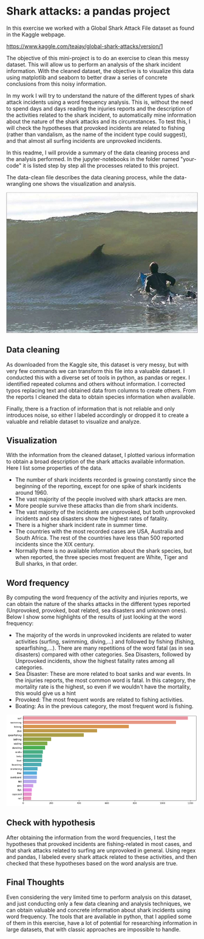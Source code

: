 # Shark attacks: a pandas project

In this exercise we worked with a Global Shark Attack File dataset as found in the Kaggle webpage.

https://www.kaggle.com/teajay/global-shark-attacks/version/1

The objective of this mini-project is to do an exercise to clean this messy dataset. This will allow us to perform an analysis of the shark incident information. With the cleaned dataset, the objective is to visualize this data using matplotlib and seaborn to better draw a series of concrete conclusions from this noisy information.

In my work I will try to understand the nature of the different types of shark attack incidents using a word frequency analysis. This is, without the need to spend days and days reading the injuries reports and the description of the activities related to the shark incident, to automatically mine information about the nature of the shark attacks and its circumstances. To test this, I will check the hypotheses that provoked incidents are related to fishing (rather than vandalism, as the name of the incident type could suggest), and that almost all surfing incidents are unprovoked incidents.

In this readme, I will provide a summary of the data cleaning process and the analysis performed. In the jupyter-notebooks in the folder named "your-code" it is listed step by step all the processes related to this project.

The data-clean file describes the data cleaning process, while the data-wrangling one shows the visualization and analysis.

![Shark attack](images/shark.jpg)


## Data cleaning

As downloaded from the Kaggle site, this dataset is very messy, but with very few commands we can transform this file into a valuable dataset. I conducted this with a diverse set of tools in python, as pandas or regex. I identified repeated columns and others without information. I corrected typos replacing text and obtained data from columns to create others. From the reports I cleaned the data to obtain species information when available.

Finally, there is a fraction of information that is not reliable and only introduces noise, so either I labeled accordingly or dropped it to create a valuable and reliable dataset to visualize and analyze.



## Visualization

With the information from the cleaned dataset, I plotted various information to obtain a broad description of the shark attacks available information. Here I list some properties of the data.

- The number of shark incidents recorded is growing constantly since the beginning of the reporting, except for one spike of shark incidents around 1960.
- The vast majority of the people involved with shark attacks are men.
- More people survive these attacks than die from shark incidents.
- The vast majority of the incidents are unprovoked, but both unprovoked incidents and sea disasters show the highest rates of fatality.
- There is a higher shark incident rate in summer time.
- The countries with the most recorded cases are USA, Australia and South Africa. The rest of the countries have less than 500 reported incidents since the XIX century.
- Normally there is no available information about the shark species, but when reported, the three species most frequent are White, Tiger and Bull sharks, in that order.



## Word frequency

By computing the word frequency of the activity and injuries reports, we can obtain the nature of the sharks attacks in the different types reported (Unprovoked, provoked, boat related, sea disasters and unknown ones). Below I show some highlights of the results of just looking at the word frequency:

- The majority of the words in unprovoked incidents are related to water activities (surfing, swimming, diving,...) and followed by fishing (fishing, spearfishing,...). There are many repetitions of the word fatal (as in sea disasters) compared with other categories. Sea Disasters, followed by Unprovoked incidents, show the highest fatality rates among all categories.
- Sea Disaster: These are more related to boat sanks and war events. In the injuries reports, the most common word is fatal. In this category, the mortality rate is the highest, so even if we wouldn't have the mortality, this would give us a hint
- Provoked: The most frequent words are related to fishing activities.
- Boating: As in the previous category, the most frequent word is fishing.

![Word frequency](images/wf.png)

## Check with hypothesis

After obtaining the information from the word frequencies, I test the hypotheses that provoked incidents are fishing-related in most cases, and that shark attacks related to surfing are unprovoked in general. Using regex and pandas, I labeled every shark attack related to these activities, and then checked that these hypotheses based on the word analysis are true.

## Final Thoughts

Even considering the very limited time to perform analysis on this dataset, and just conducting only a few data cleaning and analysis techniques, we can obtain valuable and concrete information about shark incidents using word frequency. The tools that are available in python, that I applied some of them in this exercise, have a lot of potential for researching information in large datasets, that with classic approaches are impossible to handle.




